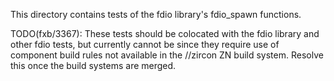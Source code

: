 This directory contains tests of the fdio library's fdio_spawn functions.

TODO(fxb/3367): These tests should be colocated with the fdio library and other
fdio tests, but currently cannot be since they require use of component build
rules not available in the //zircon ZN build system. Resolve this once the build
systems are merged.
